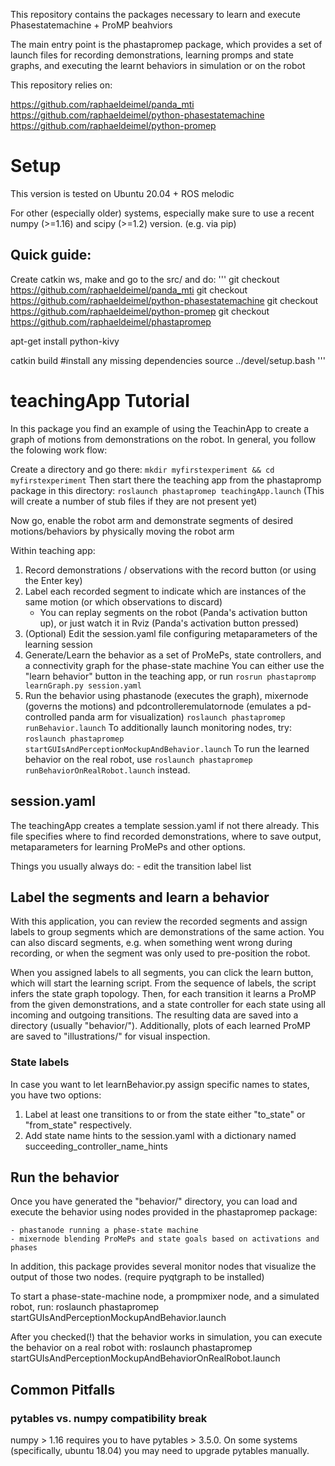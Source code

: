 
This repository contains the packages necessary to learn and execute Phasestatemachine + ProMP beahviors

The main entry point is the phastapromep package, which provides a set of launch files for recording demonstrations, learning promps and state graphs, and executing the learnt behaviors in simulation or on  the robot

This repository relies on:

https://github.com/raphaeldeimel/panda_mti
https://github.com/raphaeldeimel/python-phasestatemachine
https://github.com/raphaeldeimel/python-promep


# Setup

This version is tested on Ubuntu 20.04 + ROS melodic

For other (especially older) systems, especially make sure to use a recent numpy (>=1.16) and scipy (>=1.2) version. (e.g. via pip)

## Quick guide:

Create catkin ws, make and go to the src/ and do:
'''
git checkout https://github.com/raphaeldeimel/panda_mti
git checkout https://github.com/raphaeldeimel/python-phasestatemachine
git checkout https://github.com/raphaeldeimel/python-promep
git checkout https://github.com/raphaeldeimel/phastapromep

apt-get install python-kivy

catkin build    #install any missing dependencies
source ../devel/setup.bash
'''


# teachingApp Tutorial


In this package you find an example of using the TeachinApp to create a graph of motions from demonstrations on the robot. In general, you follow the folowing work flow:

Create a directory and go there:
`mkdir myfirstexperiment && cd myfirstexperiment` 
Then start there the teaching app from the phastapromp package in this directory:
`roslaunch phastapromep teachingApp.launch`
(This will create a number of stub files if they are not present yet)

Now go, enable the robot arm and demonstrate segments of desired motions/behaviors by physically moving the robot arm

Within teaching app:
1. Record demonstrations / observations with the record button (or using the Enter key)
2. Label each recorded segment to indicate which are instances of the same motion (or which observations to discard)
    - You can replay segments on the robot (Panda's activation button up), or just watch it in Rviz (Panda's activation button pressed)
3. (Optional) Edit the session.yaml file configuring metaparameters of the learning session
4. Generate/Learn the behavior as a set of ProMePs, state controllers, and a connectivity graph for the phase-state machine
    You can either use the "learn behavior" button in the teaching app, or run `rosrun phastapromp learnGraph.py session.yaml`
5. Run the behavior using phastanode (executes the graph), mixernode (governs the motions) and pdcontrolleremulatornode (emulates a pd-controlled panda arm for visualization)
    `roslaunch phastapromep runBehavior.launch`
    To additionally launch monitoring nodes, try:
    `roslaunch phastapromep startGUIsAndPerceptionMockupAndBehavior.launch`
    To run the learned behavior on the real robot, use 
    `roslaunch phastapromep runBehaviorOnRealRobot.launch`
    instead.



## session.yaml

The teachingApp creates a template session.yaml if not there already. This file specifies where to find recorded demonstrations, where to save output, metaparameters for learning ProMePs and other options.

Things you usually always do:
    - edit the transition label list


## Label the segments and learn a behavior

With this application, you can review the recorded segments and assign labels to group segments which are demonstrations of the same action. You can also discard segments, e.g. when something went wrong during recording, or when the segment was only used to pre-position the robot.

When you assigned labels to all segments, you can click the learn button, which will start the learning script. From the sequence of labels, the script infers the state graph topology. Then, for each transition it learns a ProMP from the given demonstrations, and a state controller for each state using all incoming and outgoing transitions.
The resulting data are saved into a directory (usually "behavior/"). Additionally, plots of each learned ProMP are saved to "illustrations/" for visual inspection.

### State labels

In case you want to let learnBehavior.py assign specific names to states, you have two options:
1. Label at least one transitions to or from the state either "to_state" or "from_state" respectively.
2. Add state name hints to the session.yaml with a dictionary named succeeding_controller_name_hints

## Run the behavior

Once you have generated the "behavior/" directory, you can load and execute the behavior using nodes provided in the phastapromep package:

    - phastanode running a phase-state machine
    - mixernode blending ProMePs and state goals based on activations and phases

In addition, this package provides several monitor nodes that visualize the output of those two nodes. (require pyqtgraph to be installed)


To start a phase-state-machine node, a prompmixer node, and a simulated robot, run:
    roslaunch phastapromep startGUIsAndPerceptionMockupAndBehavior.launch


After you checked(!) that the behavior works in simulation, you can execute the behavior on a real robot with:
    roslaunch phastapromep startGUIsAndPerceptionMockupAndBehaviorOnRealRobot.launch


## Common Pitfalls

### pytables vs. numpy compatibility break

numpy > 1.16 requires you to have pytables > 3.5.0. On some systems (specifically, ubuntu 18.04) you may need to upgrade pytables manually.


